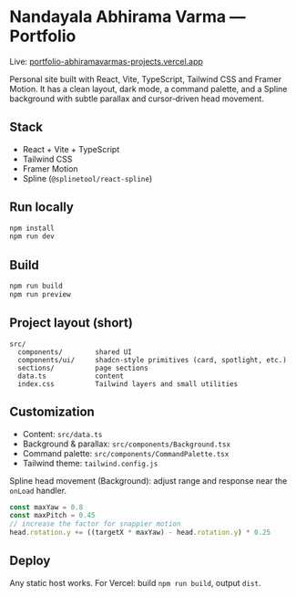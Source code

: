 # Nandayala Abhirama Varma — Portfolio

Live: [portfolio-abhiramavarmas-projects.vercel.app](https://portfolio-abhiramavarmas-projects.vercel.app/)

Personal site built with React, Vite, TypeScript, Tailwind CSS and Framer Motion. It has a clean layout, dark mode, a command palette, and a Spline background with subtle parallax and cursor‑driven head movement.

## Stack
- React + Vite + TypeScript
- Tailwind CSS
- Framer Motion
- Spline (`@splinetool/react-spline`)

## Run locally
```bash
npm install
npm run dev
```

## Build
```bash
npm run build
npm run preview
```

## Project layout (short)
```
src/
  components/        shared UI
  components/ui/     shadcn-style primitives (card, spotlight, etc.)
  sections/          page sections
  data.ts            content
  index.css          Tailwind layers and small utilities
```

## Customization
- Content: `src/data.ts`
- Background & parallax: `src/components/Background.tsx`
- Command palette: `src/components/CommandPalette.tsx`
- Tailwind theme: `tailwind.config.js`

Spline head movement (Background): adjust range and response near the `onLoad` handler.
```ts
const maxYaw = 0.8
const maxPitch = 0.45
// increase the factor for snappier motion
head.rotation.y += ((targetX * maxYaw) - head.rotation.y) * 0.25
```

## Deploy
Any static host works. For Vercel: build `npm run build`, output `dist`.
